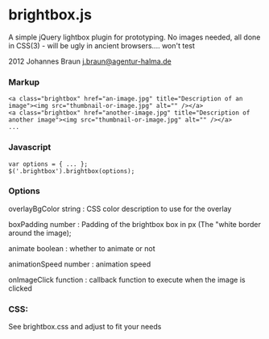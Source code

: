# brightbox.js
 
A simple jQuery lightbox plugin for prototyping. No images needed, all done in CSS(3) - will be ugly in ancient browsers.... won't test
  
2012  Johannes Braun <j.braun@agentur-halma.de>
 
### Markup
~~~
<a class="brightbox" href="an-image.jpg" title="Description of an image"><img src="thumbnail-or-image.jpg" alt="" /></a>
<a class="brightbox" href="another-image.jpg" title="Description of another image"><img src="thumbnail-or-image.jpg" alt="" /></a>
...
~~~

### Javascript
 
~~~
var options = { ... };
$('.brightbox').brightbox(options);
~~~
 
### Options

overlayBgColor string
	:	CSS color description to use for the overlay

boxPadding number
	:	Padding of the brightbox box in px (The "white border around the image);

animate boolean
	:	whether to animate or not

animationSpeed number
	: 	animation speed

onImageClick function
	:	callback function to execute when the image is clicked


### CSS:

See brightbox.css and adjust to fit your needs
